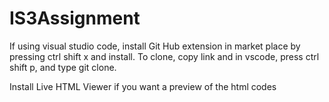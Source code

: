 # IS3Assignment

If using visual studio code, install Git Hub extension in market place by pressing ctrl shift x and install. To clone, copy link and in vscode, press ctrl shift p, and type git clone.

Install Live HTML Viewer if you want a preview of the html codes
